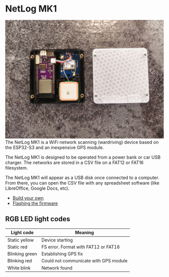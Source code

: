 # NetLog MK1
![NetLog MK1 top view](images/case_and_lid.jpg)
The NetLog MK1 is a WiFi network scanning (wardriving) device based on
the ESP32-S3 and an inexpensive GPS module.

The NetLog MK1 is designed to be operated from a power bank or car USB charger.
The networks are stored in a CSV file on a FAT12 or FAT16 filesystem.

The NetLog MK1 will appear as a USB disk once connected to a computer.
From there, you can open the CSV file with any spreadsheet software (like LibreOffice, Google Docs, etc).

- [Build your own](docs/build_tutorial.md)
- [Flashing the firmware](docs/flashing_tutorial.md)

## RGB LED light codes
| Light code     | Meaning                               |
|----------------|---------------------------------------|
| Static yellow  | Device starting                       |
| Static red     | FS error. Format with FAT12 or FAT16  |
| Blinking green | Establishing GPS fix                  |
| Blinking red   | Could not communicate with GPS module |
| White blink    | Network found                         |
